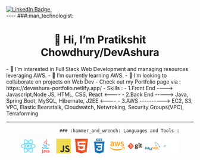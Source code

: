 <div id="badges">
  <a href="https://www.linkedin.com/in/pratikshit-chowdhury-8a3411162/">
    <img src="https://img.shields.io/badge/LinkedIn-blue?style=for-the-badge&logo=linkedin&logoColor=white" alt="LinkedIn Badge"/>
  </a>
  <img src="https://komarev.com/ghpvc/?username=akshitchowdhury&style=flat-square&color=blue" alt=""/>
  </div>
----
###:man_technologist:  
<h1 align='center'>
👋 Hi, I’m Pratikshit Chowdhury/DevAshura
</h1>
  - 👀 I’m interested in Full Stack Web Development and managing resources leveraging AWS.
- 🌱 I’m currently learning AWS.
- 💞️ I’m looking to collaborate on projects on Web Dev
- Check out my Portfolio page via : https://devashura-portfolio.netlify.app/
- Skills :
-         1.Front End ----> Javascript,Node JS, HTML, CSS, React <----
-         2.Back End -----> Java, Spring Boot, MySQL, Hibernate, J2EE <----
-         3.AWS ----------> EC2, S3, VPC, Elastic Beanstalk, Cloudwatch, Netwroking, Security Groups(VPC), Terraforming
<!---
akshitchowdhury/akshitchowdhury is a ✨ special ✨ repository because its `README.md` (this file) appears on your GitHub profile.
You can click the Preview link to take a look at your changes.
--->

---
                        ### :hammer_and_wrench: Languages and Tools :
<div align= "center">
<img src="https://github.com/devicons/devicon/blob/master/icons/react/react-original.svg" width="40" height="40"/>&nbsp;
<img src="https://github.com/devicons/devicon/blob/master/icons/java/java-original-wordmark.svg" width="40" height="40"/>&nbsp;
  <img src="https://github.com/devicons/devicon/blob/master/icons/javascript/javascript-original.svg" title="JavaScript" alt="JavaScript" width="40" height="40"/>&nbsp;
 <img src="https://github.com/devicons/devicon/blob/master/icons/html5/html5-original.svg" title="HTML5" alt="HTML" width="40" height="40"/>&nbsp;
   <img src="https://github.com/devicons/devicon/blob/master/icons/css3/css3-plain-wordmark.svg"  title="CSS3" alt="CSS" width="40" height="40"/>&nbsp;
     <img src="https://github.com/devicons/devicon/blob/master/icons/amazonwebservices/amazonwebservices-plain-wordmark.svg" title="AWS" alt="AWS" width="40" height="40"/>&nbsp;
     <img src="https://github.com/devicons/devicon/blob/master/icons/git/git-original-wordmark.svg" title="AWS" alt="AWS" width="40" height="40"/>&nbsp;
     <img src="https://github.com/devicons/devicon/blob/master/icons/mysql/mysql-original-wordmark.svg" title="MySQL"  alt="MySQL" width="40" height="40"/>&nbsp;
<img src="https://github.com/devicons/devicon/blob/master/icons/tailwindcss/tailwindcss-original-wordmark.svg" title="TailwindCSS"  alt="MySQL" width="40" height="40"/>&nbsp;
</div>
